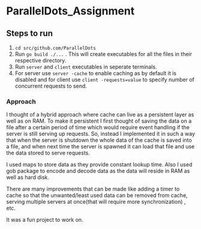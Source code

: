 # ParallelDots_Assignment

## Steps to run

1. `cd src/github.com/ParallelDots`
2. Run `go build ./...` . This will create executables for all the files in their respective directory.
3. Run `server` and `client` executables in seperate terminals.
4. For server use `server -cache` to enable caching as by default it is disabled and for client use `client -requests=value` to specify number of concurrent requests to send.

### Approach

I thought of a hybrid approach where cache can live as a persistent layer as well as on RAM. To make it persistent I first thought of saving the data on a file
after a certain period of time which would require event handling if the server is still serving up requests. So, instead I implemented it in such a way that when
the server is shutdown the whole data of the cache is saved into a file, and when next time the server is spawned it can load that file and use the data stored to
serve requests.

I used maps to store data as they provide constant lookup time. Also I used gob package to encode and decode data as the data will reside in RAM as well as hard disk.

There are many improvements that can be made like adding a timer to cache so that the unwanted/least used data can be removed from cache, serving multiple servers at once(that
will require more synchronization) , etc.

It was a fun project to work on.
